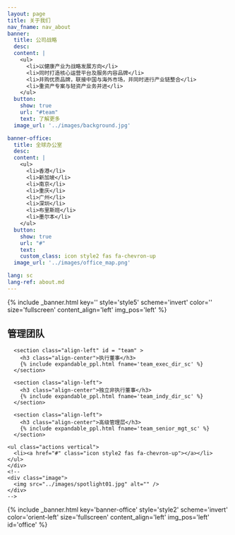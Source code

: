 ```yaml
---
layout: page
title: 关于我们
nav_fname: nav_about
banner:
  title: 公司战略
  desc:
  content: |
    <ul>
      <li>以健康产业为战略发展方向</li>
      <li>同时打造核心运营平台及服务内容品牌</li>
      <li>并购优质品牌，联接中国与海外市场，并同时进行产业链整合</li>
      <li>重资产专案与轻资产业务并进</li>
    </ul>
  button:
    show: true
    url: "#team"
    text: 了解更多
  image_url: '../images/background.jpg'

banner-office:
  title: 全球办公室
  desc:
  content: |
    <ul>
      <li>香港</li>
      <li>新加坡</li>
      <li>南京</li>
      <li>重庆</li>
      <li>广州</li>
      <li>深圳</li>
      <li>布里斯班</li>
      <li>墨尔本</li>
    </ul>
  button:
    show: true
    url: "#"
    text:
    custom_class: icon style2 fas fa-chevron-up
  image_url: '../images/office_map.png'

lang: sc
lang-ref: about.md
---
```

<!-- Welcome Banner -->
{% include _banner.html key='' style='style5' scheme='invert' color='' size='fullscreen' content_align='left' img_pos='left' %}

<!-- Management Team -->
<!-- Wrapper -->
<section class="wrapper style2 align-center" >
    <div class="inner medium">
      <h2 >管理团队</h2>

      <section class="align-left" id = "team" >
        <h3 class="align-center">执行董事</h3>
        {% include expandable_ppl.html fname='team_exec_dir_sc' %}
      </section>

      <section class="align-left">
        <h3 class="align-center">独立非执行董事</h3>
        {% include expandable_ppl.html fname='team_indy_dir_sc' %}
      </section>

      <section class="align-left">
        <h3 class="align-center">高级管理层</h3>
        {% include expandable_ppl.html fname='team_senior_mgt_sc' %}
      </section>

    <ul class="actions vertical">
      <li><a href="#" class="icon style2 fas fa-chevron-up"></a></li>
    </ul>
    </div>
    <!--
    <div class="image">
      <img src="../images/spotlight01.jpg" alt="" />
    </div>
    -->
</section>

<!-- Global Office -->
{% include _banner.html key='banner-office' style='style2' scheme='invert' color='orient-left' size='fullscreen' content_align='left' img_pos='left' id='office' %}
